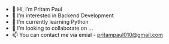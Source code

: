 - 👋 Hi, I’m Pritam Paul 
- 👀 I’m interested in Backend Development 
- 🌱 I’m currently learning Python
- 💞️ I’m looking to collaborate on ...
- 📫 You can contact me via emial - pritampaul010@gmail.com 

<!---
PritamPaul010/PritamPaul010 is a ✨ special ✨ repository because its `README.md` (this file) appears on your GitHub profile.
You can click the Preview link to take a look at your changes.
--->
